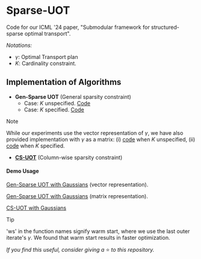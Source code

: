 # Sparse-UOT
Code for our ICML '24 paper, "Submodular framework for structured-sparse optimal transport".

*Notations:*
- $\gamma$: Optimal Transport plan
- $K$: Cardinality constraint.

## Implementation of Algorithms
- **Gen-Sparse UOT** (General sparsity constraint)
    - Case: $K$ unspecified. [Code](./sparse_ot/sparse_repr_autok.py)
    - Case: $K$ specified. [Code](./sparse_ot/sparse_repr.py)
> [!NOTE]
> While our experiments use the vector representation of $\gamma$, we have also provided implementation with $\gamma$ as a matrix: (i) [code](./sparse_ot/full_repr_autok.py) when $K$ unspecified, (ii) [code](./sparse_ot/full_repr.py) when $K$ specified.

- [**CS-UOT**](./sparse_ot/matroid_col_k.py) (Column-wise sparsity constraint)

#### Demo Usage
[Gen-Sparse UOT with Gaussians](./examples/Gaussian/sparse_repr.ipynb) (vector representation).

[Gen-Sparse UOT with Gaussians](./examples/Gaussian/full_repr.ipynb) (matrix representation).

[CS-UOT with Gaussians](./examples/Gaussian/matroid_col_k.ipynb)
> [!TIP]
> 'ws' in the function names signify warm start, where we use the last outer iterate's $\gamma$. We found that warm start results in faster optimization.

*If you find this useful, consider giving a* ⭐ *to this repository.*
